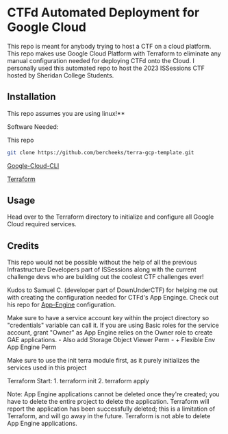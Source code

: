 # CTFd Automated Deployment for Google Cloud

This repo is meant for anybody trying to host a CTF on a cloud platform. This repo makes use
Google Cloud Platform with Terraform to eliminate any manual configuration needed for deploying
CTFd onto the Cloud. I personally used this automated repo to host the 2023 ISSessions CTF hosted 
by Sheridan College Students.


## Installation

This repo assumes you are using linux!**

Software Needed:

This repo
```bash
git clone https://github.com/bercheeks/terra-gcp-template.git
```

[Google-Cloud-CLI](https://cloud.google.com/sdk/docs/install)

[Terraform](https://learn.hashicorp.com/tutorials/terraform/install-cli)

## Usage

Head over to the Terraform directory to initialize and configure all Google Cloud required services.


## Credits

This repo would not be possible without the help of all the previous Infrastructure Developers
part of ISSessions along with the current challenge devs who are building out the coolest CTF challenges ever!

Kudos to Samuel C. (developer part of DownUnderCTF) for helping me out with creating the configuration needed for CTFd's App Enginge.
Check out his repo for [App-Engine](https://github.com/DownUnderCTF/ctfd-appengine) configuration.






Make sure to have a service account key within the project directory so "credentials" variable can call it. If you are using Basic roles for the service account, grant "Owner" as App Engine relies on the Owner role to create GAE applications.
	- Also add Storage Object Viewer Perm
	- + Flexible Env App Engine Perm

Make sure to use the init terra module first, as it purely initializes the services used in this project

Terraform Start:
	1. terraform init
	2. terraform apply

Note: App Engine applications cannot be deleted once they're created; you have to delete the entire project to delete the application. Terraform will report the application has been successfully deleted; this is a limitation of Terraform, and will go away in the future. Terraform is not able to delete App Engine applications.